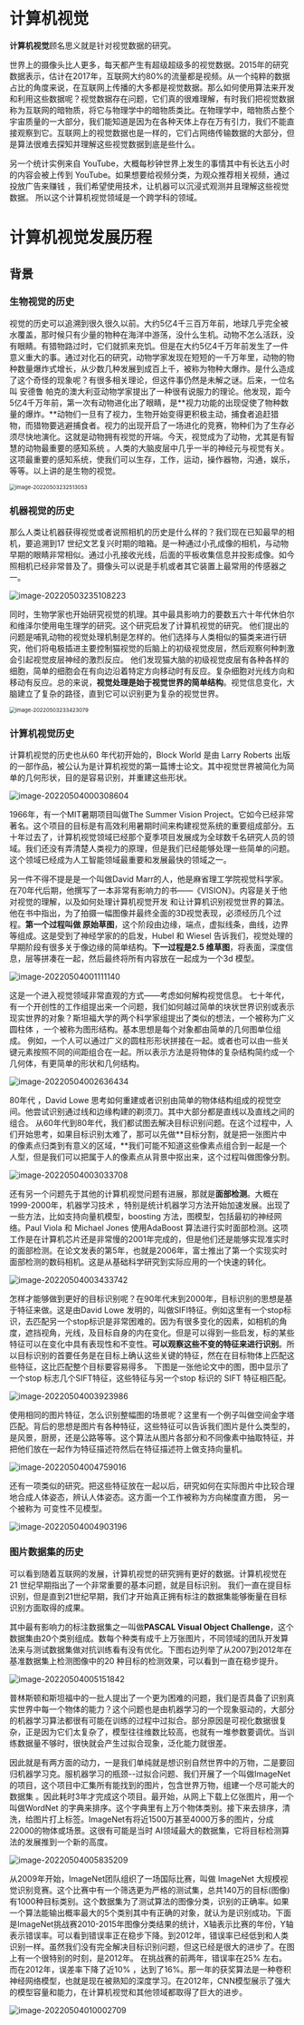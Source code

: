# 计算机视觉

**计算机视觉**顾名思义就是针对视觉数据的研究。

世界上的摄像头比人更多，每天都产生有超级超级多的视觉数据。2015年的研究数据表示，估计在2017年，互联网大约80%的流量都是视频。从一个纯粹的数据占比的角度来说，在互联网上传播的大多都是视觉数据。那么如何使用算法来开发和利用这些数据呢？视觉数据存在问题，它们真的很难理解，有时我们把视觉数据称为互联网的暗物质，将它与物理学中的暗物质类比。在物理学中，暗物质占整个宇宙质量的一大部分，我们能知道是因为在各种天体上存在万有引力，我们不能直接观察到它。互联网上的视觉数据也是一样的，它们占网络传输数据的大部分，但是算法很难去探知并理解这些视觉数据到底是些什么。

另一个统计实例来自 YouTube，大概每秒钟世界上发生的事情其中有长达五小时的内容会被上传到 YouTube。如果想要给视频分类，为观众推荐相关视频，通过投放广告来赚钱 ，我们希望使用技术，让机器可以沉浸式观测并且理解这些视觉数据。
所以这个计算机视觉领域是一个跨学科的领域。

# 计算机视觉发展历程

## 背景

### 生物视觉的历史

视觉的历史可以追溯到很久很久以前。大约5亿4千三百万年前，地球几乎完全被水覆盖，那时候只有少量的物种在海洋中游荡，没什么生机。动物不怎么活跃，没有眼睛。有猎物路过时，它们就抓来充饥。但是在大约5亿4千万年前发生了一件意义重大的事。通过对化石的研究，动物学家发现在短短的一千万年里，动物的物种数量爆炸式增长，从少数几种发展到成百上千，被称为物种大爆炸。是什么造成了这个奇怪的现象呢？有很多相关理论，但这件事仍然是未解之谜。后来，一位名叫 安德鲁 帕克的澳大利亚动物学家提出了一种很有说服力的理论。他发现，距今5亿4千万年前，第一次有动物进化出了眼睛，是**视力功能的出现促使了物种数量的爆炸。**动物们一旦有了视力，生物开始变得更积极主动，捕食者追赶猎物，而猎物要逃避捕食者。视力的出现开启了一场进化的竞赛，物种们为了生存必须尽快地演化。这就是动物拥有视觉的开端。今天，视觉成为了动物，尤其是有智慧的动物最重要的感知系统 。人类的大脑皮层中几乎一半的神经元与视觉有关。这项最重要的感知系统，使我们可以生存，工作，运动，操作器物，沟通，娱乐，等等。以上讲的是生物的视觉。

<img src="https://raw.githubusercontent.com/verfallen/cs231n-2017-notes/main/img/image-20220503232513053.png" alt="image-20220503232513053" style="zoom: 67%;" />

### 机器视觉的历史

那么人类让机器获得视觉或者说照相机的历史是什么样的？我们现在已知最早的相机，要追溯到17 世纪文艺复兴时期的暗箱。是一种通过小孔成像的相机，与动物早期的眼睛非常相似。通过小孔接收光线，后面的平板收集信息并投影成像。如今照相机已经非常普及了。摄像头可以说是手机或者其它装置上最常用的传感器之一。

![image-20220503235108223](https://raw.githubusercontent.com/verfallen/cs231n-2017-notes/main/img/image-20220503235108223.png)

同时，生物学家也开始研究视觉的机理。其中最具影响力的要数五六十年代休伯尔和维泽尔使用电生理学的研究。这个研究启发了计算机视觉的研究。
他们提出的问题是哺乳动物的视觉处理机制是怎样的。他们选择与人类相似的猫类来进行研究，他们将电极插进主要控制猫视觉的后脑上的初级视觉皮层，然后观察何种刺激会引起视觉皮层神经的激烈反应。
他们发现猫大脑的初级视觉皮层有各种各样的细胞，简单的细胞会在有向边沿着特定方向移动时有反应。复杂细胞对光线方向和移动有反应。总的来说，**视觉处理是始于视觉世界的简单结构**。视觉信息变化，大脑建立了复杂的路径，直到它可以识别更为复杂的视觉世界。

<img src="https://raw.githubusercontent.com/verfallen/cs231n-2017-notes/main/img/image-20220503233423079.png" alt="image-20220503233423079" style="zoom:67%;" />

### 计算机视觉历史

计算机视觉的历史也从60 年代初开始的，Block World 是由 Larry Roberts 出版的一部作品，被公认为是计算机视觉的第一篇博士论文。其中视觉世界被简化为简单的几何形状，目的是容易识别，并重建这些形状。

![image-20220504000308604](https://raw.githubusercontent.com/verfallen/cs231n-2017-notes/main/img/image-20220504000308604.png)

1966年，有一个MIT暑期项目叫做The Summer Vision Project。它如今已经非常著名。这个项目的目标是有高效利用暑期时间来构建视觉系统的重要组成部分。五十年过去了，计算机视觉领域已经那个夏季项目发展成为全球数千名研究人员的领域。我们还没有弄清楚人类视力的原理，但是我们已经能够处理一些简单的问题。这个领域已经成为人工智能领域最重要和发展最快的领域之一。

另一件不得不提是是一个叫做David Marr的人，他是麻省理工学院视觉科学家。在70年代后期，他撰写了一本非常有影响力的书——《VISION》。内容是关于他对视觉的理解，以及如何处理计算机视觉开发 和让计算机识别视觉世界的算法。他在书中指出，为了拍摄一幅图像并最终全面的3D视觉表现，必须经历几个过程。**第一个过程叫做 原始草图**，这个阶段由边缘，端点，虚拟线条，曲线，边界等组成。这是受到了神经学家的的启发，Hubel 和 Wiesel 告诉我们，视觉处理的早期阶段有很多关于像边缘的简单结构。**下一过程是2.5 维草图**，将表面，深度信息，层等拼凑在一起，然后最终将所有内容放在一起成为一个3d 模型。

![image-20220504001111140](https://raw.githubusercontent.com/verfallen/cs231n-2017-notes/main/img/image-20220504001111140.png)

这是一个进入视觉领域非常直观的方式——考虑如何解构视觉信息。
七十年代，有一个开创性的工作组提出来一个问题，我们如何越过简单的块状世界识别或表示现实世界的对象？斯坦福大学的两个科学家组提出了类似的想法，一个被称为广义圆柱体 ，一个被称为图形结构。基本思想是每个对象都由简单的几何图单位组成。
例如，一个人可以通过广义的圆柱形形状拼接在一起。或者也可以由一些关键元素按照不同的间距组合在一起。所以表示方法是将物体的复杂结构简约成一个几何体，有更简单的形状和几何结构。

![image-20220504002636434](https://raw.githubusercontent.com/verfallen/cs231n-2017-notes/main/img/image-20220504002636434.png)

80年代 ，David Lowe 思考如何重建或者识别由简单的物体结构组成的视觉空间。他尝试识别通过线和边缘构建的剃须刀。其中大部分都是直线以及直线之间的组合。
从60年代到80年代，我们都试图去解决目标识别问题。在这个过程中，人们开始思考，如果目标识别太难了，那可以先做**目标分割，就是把一张图片中的像素点归类到有意义的区域，**我们可能不知道这些像素点组合到一起是一个人型，但是我们可以把属于人的像素点从背景中抠出来，这个过程叫做图像分割。

![image-20220504003033708](https://raw.githubusercontent.com/verfallen/cs231n-2017-notes/main/img/image-20220504003033708.png)

还有另一个问题先于其他的计算机视觉问题有进展，那就是**面部检测**。大概在 1999-2000年，机器学习技术 ，特别是统计机器学习方法开始加速发展。出现了一些方法，比如支持向量机模型，boosting 方法，图模型，包括最初的神经网络。Paul Viola 和 Michael Jones 使用AdaBoost 算法进行实时面部检测。这项工作是在计算机芯片还是非常慢的2001年完成的，但是他们还是能够实现准实时的面部检测。在论文发表的第5年，也就是2006年，富士推出了第一个实现实时面部检测的数码相机。这是从基础科学研究到实际应用的一个快速的转化。

![image-20220504003433742](https://raw.githubusercontent.com/verfallen/cs231n-2017-notes/main/img/image-20220504003433742.png)

怎样才能够做到更好的目标识别呢？在90年代末到2000年，目标识别的思想是基于特征来做。这是由David Lowe 发明的，叫做SIFI特征。例如这里有一个stop标识，去匹配另一个stop标识是非常困难的。因为有很多变化的因素，如相机的角度，遮挡视角，光线，及目标自身的内在变化。但是可以得到一些启发，标的某些特征可以在变化中具有表现性和不变性。**可以观察这些不变的特征来进行识别**。所以目标识别的首要任务是在目标上确认这些关键的特征，然在在目标物体上匹配这些特征，这比匹配整个目标要容易得多。
下图是一张他论文中的图，图中显示了一个stop 标志几个SIFT特征，这些特征与另一个stop 标识的 SIFT 特征相匹配。

![image-20220504003923986](https://raw.githubusercontent.com/verfallen/cs231n-2017-notes/main/img/image-20220504003923986.png)

使用相同的图片特征，怎么识别整幅图的场景呢？这里有一个例子叫做空间金字塔匹配。背后的思想是图片有各种特征，这些特征可以告诉我们图片是什么类型的，是风景，厨房，还是公路等等。这个算法从图片各部分和不同像素中抽取特征，并把他们放在一起作为特征描述符然后在特征描述符上做支持向量机。

![image-20220504004759016](https://raw.githubusercontent.com/verfallen/cs231n-2017-notes/main/img/image-20220504004759016.png)

还有一项类似的研究。把这些特征放在一起以后，研究如何在实际图片中比较合理地合成人体姿态，辨认人体姿态。这方面一个工作被称为方向梯度直方图，
另一个被称为 可变性不见模型。

![image-20220504004903196](https://raw.githubusercontent.com/verfallen/cs231n-2017-notes/main/img/image-20220504004903196.png)

### 图片数据集的历史

可以看到随着互联网的发展，计算机视觉的研究拥有更好的数据。计算机视觉在21 世纪早期指出了一个非常重要的基本问题，就是目标识别。
我们一直在提目标识别，但是直到21世纪早期，我们才开始真正拥有标注的数据集能够衡量在目标识别方面取得的成果。

其中最有影响力的标注数据集之一叫做**PASCAL Visual Object Challenge**，这个数据集由20个类别组成。数每个种类有成千上万张图片，不同领域的团队开发算法来与测试数据集做对抗训练看有没有优化。下图右边列举了从2007到2012年在基准数据集上检测图像中的20 种目标的检测效果，可以看到一直在稳步提升。

![image-20220504005151842](https://raw.githubusercontent.com/verfallen/cs231n-2017-notes/main/img/image-20220504005151842.png)



普林斯顿和斯坦福中的一批人提出了一个更为困难的问题，我们是否具备了识别真实世界中每一个物体的能力？这个问题也是由机器学习的一个现象驱动的，大部分的机器学习算法都很有可能在训练的过程中过拟合。部分原因是可视化数据很复杂，正是因为它们太复杂了，模型往往维数比较高，也就有一堆参数要调优。当训练数据量不够时，很快就会产生过拟合现象，泛化能力就很差。

因此就是有两方面的动力，一是我们单纯就是想识别自然世界中的万物，二是要回归机器学习克。服机器学习的瓶颈--过拟合问题、我们开展了一个叫做ImageNet 的项目，这个项目中汇集所有能找到的图片，包含世界万物，组建一个尽可能大的数据集 。因此耗时3年才完成这个项目。最开始，从网上下载上亿张图片，用一个叫做WordNet 的字典来排序。这个字典里有上万个物体类别。接下来去排序，清洗，给图片打上标签。ImageNet有将近1500万甚至4000万多的图片，分成22000的物体或场景。这很有可能是当时 AI领域最大的数据集，它将目标检测算法的发展推到一个新的高度。

![image-20220504005835209](https://raw.githubusercontent.com/verfallen/cs231n-2017-notes/main/img/image-20220504005835209.png)

从2009年开始，ImageNet团队组织了一场国际比赛，叫做 ImageNet 大规模视觉识别竞赛。这个比赛中有一个筛选更为严格的测试集，总共140万的目标(图像)有1000种目标类别。这个数据集为了测试算法的图像分类，识别的正确率。如果一个算法能输出概率最大的5个类别其中有正确的对象，就认为是识别成功。下面是ImageNet挑战赛2010-2015年图像分类结果的统计，X轴表示比赛的年份，Y轴表示错误率。可以看到错误率正在稳步下降。到2012年，错误率已经低到和人类识别一样。虽然我们没有完全解决目标识别问题，但这已经是很大的进步了。在图上有一个很特别的时刻，是2012年。
在挑战赛的前两年，错误率在25% 左右。而在2012年，误差率下降了近10% ，达到了16%。那一年的获奖算法是一种卷积神经网络模型，也就是现在被熟知的深度学习。在2012年，CNN模型展示了强大的模型容量和能力，在计算机视觉和其他领域都取得了巨大的进步。

![image-20220504010002709](https://raw.githubusercontent.com/verfallen/cs231n-2017-notes/main/img/image-20220504010002709.png)